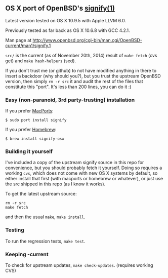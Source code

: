 ## OS X port of OpenBSD's [signify(1)](http://www.openbsd.org/cgi-bin/man.cgi/OpenBSD-current/man1/signify.1)

Latest version tested on OS X 10.9.5 with Apple LLVM 6.0.

Previously tested as far back as OS X 10.6.8 with GCC 4.2.1.

Man page at http://www.openbsd.org/cgi-bin/man.cgi/OpenBSD-current/man1/signify.1

`src/` is the current (as of November 20th, 2014) result of `make fetch` (cvs get) and `make hash-helpers` (sed).

If you don't trust me (or github) to not have modified anything in there to
insert a backdoor (why should you?), but you trust the upstream OpenBSD version,
then simply `rm -r src` it and audit the rest of the files that constitute
this "port". It's less than 200 lines, you can do it :)

### Easy (non-paranoid, 3rd party-trusting) installation

If you prefer [MacPorts](https://www.macports.org/):
```
$ sudo port install signify
```

If you prefer [Homebrew](http://brew.sh/):
```
$ brew install signify-osx
```

### Building it yourself

I've included a copy of the upstream signify source in this repo for
convenience, but you should probably fetch it yourself. Doing so requires a
working `cvs`, which does not come with new OS X systems by default, so
either install that first (with macports or homebrew or whatever), or just
use the src shipped in this repo (as I know it works).

To get the latest upstream source:
```
rm -r src
make fetch
```

and then the usual `make`, `make install`.

### Testing

To run the regression tests, `make test`.

### Keeping -current

To check for upstream updates, `make check-updates`. (requires working CVS)
